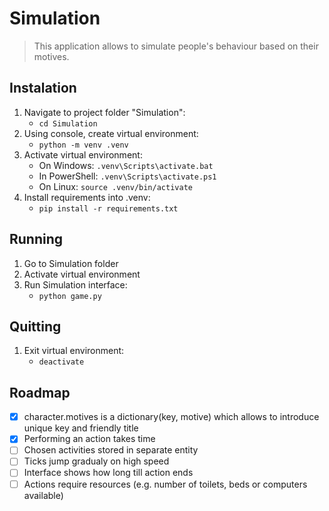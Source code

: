 # Simulation

> This application allows to simulate people's behaviour based on their motives. 

## Instalation

1. Navigate to project folder "Simulation": 
    - `cd Simulation`
2. Using console, create virtual environment: 
    - `python -m venv .venv`
3. Activate virtual environment: 
    - On Windows: `.venv\Scripts\activate.bat`
    - In PowerShell: `.venv\Scripts\activate.ps1`
    - On Linux: `source .venv/bin/activate`
4. Install requirements into .venv: 
    - `pip install -r requirements.txt`

## Running

1. Go to Simulation folder
2. Activate virtual environment
3. Run Simulation interface: 
    - `python game.py`

## Quitting

1. Exit virtual environment: 
    - `deactivate`

## Roadmap

- [x] character.motives is a dictionary(key, motive) which allows to introduce unique key and friendly title
- [x] Performing an action takes time
- [ ] Chosen activities stored in separate entity
- [ ] Ticks jump gradualy on high speed
- [ ] Interface shows how long till action ends
- [ ] Actions require resources (e.g. number of toilets, beds or computers available)
